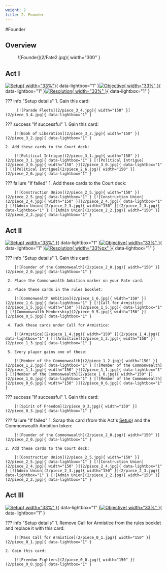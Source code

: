 ```yaml
---
weight: 2
title: 2. Founder
---
```

#Founder
## Overview
<figure markdown="span">
![Founder](2/Fate2.jpg){ width="300" }
</figure>

## Act I

[![Setup](2/piece_3_5.jpg){ width="33%"}](2/piece_3_5.jpg){ data-lightbox="1" }[![Objective](2/back_3_5.jpg){ width="33%" }](2/back_3_5.jpg){ data-lightbox="1" }[![Resolution](2/piece_3_3.jpg){ width="33%" }](2/piece_3_3.jpg){ data-lightbox="1" }

??? info "Setup details"
     1. Gain this card:
    
         [![Parade Fleets](2/piece_3_4.jpg){ width="150" }](2/piece_3_4.jpg){ data-lightbox="1" }

??? success "If successful"
    1. Gain this card:
      
        [![Book of Liberation](2/piece_3_2.jpg){ width="150" }](2/piece_3_2.jpg){ data-lightbox="1" }

    2. Add these cards to the Court deck:
      
        [![Political Intrigue](2/piece_3_1.jpg){ width="150" }](2/piece_3_1.jpg){ data-lightbox="1" } [![Political Intrigue](2/piece_3_0.jpg){ width="150" }](2/piece_3_0.jpg){ data-lightbox="1" } [![Political Intrigue](2/piece_2_6.jpg){ width="150" }](2/piece_2_6.jpg){ data-lightbox="1" }

??? failure "If failed"
    1. Add these cards to the Court deck:
      
        [![Construction Union](2/piece_2_5.jpg){ width="150" }](2/piece_2_5.jpg){ data-lightbox="1" } [![Construction Union](2/piece_2_4.jpg){ width="150" }](2/piece_2_4.jpg){ data-lightbox="1" } [![Admin Union](2/piece_2_3.jpg){ width="150" }](2/piece_2_3.jpg){ data-lightbox="1" } [![Admin Union](2/piece_2_2.jpg){ width="150" }](2/piece_2_2.jpg){ data-lightbox="1" } 

## Act II

[![Setup](2/piece_2_1.jpg){ width="33%" }](2/piece_2_1.jpg){ data-lightbox="1" }[![Objective](2/back_2_1.jpg){ width="33%" }](2/back_2_1.jpg){ data-lightbox="1" }[![Resolution](2/piece_0_4.jpg){ width="33%px" }](2/piece_0_4.jpg){ data-lightbox="1" }

??? info "Setup details"
     1. Gain this card:
    
        [![Founder of the Commonwealth](2/piece_2_0.jpg){ width="150" }](2/piece_2_0.jpg){ data-lightbox="1" }

     2. Place the Commonwealth Ambition marker on your Fate card.

     3. Place these cards in the rules booklet:

        [![Commonwealth Ambition](2/piece_1_6.jpg){ width="150" }](2/piece_1_6.jpg){ data-lightbox="1" } [![Call for Armistice](2/piece_1_5.jpg){ width="150" }](2/piece_1_5.jpg){ data-lightbox="1" } [![Commonwealth Membership](2/piece_0_5.jpg){ width="150" }](2/piece_0_5.jpg){ data-lightbox="1" }

     4. Tuck these cards under Call for Armistice:

        [![Armistice](2/piece_1_4.jpg){ width="150" }](2/piece_1_4.jpg){ data-lightbox="1" } [![Armistice](2/piece_1_3.jpg){ width="150" }](2/piece_1_3.jpg){ data-lightbox="1" }

     5. Every player gains one of these:

        [![Member of the Commonwealth](2/piece_1_2.jpg){ width="150" }](2/piece_1_2.jpg){ data-lightbox="1" } [![Member of the Commonwealth](2/piece_1_1.jpg){ width="150" }](2/piece_1_1.jpg){ data-lightbox="1" } [![Member of the Commonwealth](2/piece_1_0.jpg){ width="150" }](2/piece_1_0.jpg){ data-lightbox="1" } [![Member of the Commonwealth](2/piece_0_6.jpg){ width="150" }](2/piece_0_6.jpg){ data-lightbox="1" }

??? success "If successful"
    1. Gain this card:
      
        [![Spirit of Freedom](2/piece_0_3.jpg){ width="150" }](2/piece_0_3.jpg){ data-lightbox="1" }

??? failure "If failed"
    1. Scrap this card (from this Act's [Setup](#setup-1)) and the Commonwealth Ambition token:
      
        [![Founder of the Commonwealth](2/piece_2_0.jpg){ width="150" }](2/piece_2_0.jpg){ data-lightbox="1" }

    2. Add these cards to the Court deck:
      
        [![Construction Union](2/piece_2_5.jpg){ width="150" }](2/piece_2_5.jpg){ data-lightbox="1" } [![Construction Union](2/piece_2_4.jpg){ width="150" }](2/piece_2_4.jpg){ data-lightbox="1" } [![Admin Union](2/piece_2_3.jpg){ width="150" }](2/piece_2_3.jpg){ data-lightbox="1" } [![Admin Union](2/piece_2_2.jpg){ width="150" }](2/piece_2_2.jpg){ data-lightbox="1" } 

## Act III

[![Setup](2/piece_0_2.jpg){ width="33%" }](2/piece_0_2.jpg){ data-lightbox="1" }[![Objective](2/back_0_2.jpg){ width="33%" }](2/back_0_2.jpg){ data-lightbox="1" }

??? info "Setup details"
    1. Remove Call for Armistice from the rules booklet and replace it with this card:
    
        [![Mass Call for Armistice](2/piece_0_1.jpg){ width="150" }](2/piece_0_1.jpg){ data-lightbox="1" }

    2. Gain this card:

        [![Freedom Fighters](2/piece_0_0.jpg){ width="150" }](2/piece_0_0.jpg){ data-lightbox="1" }